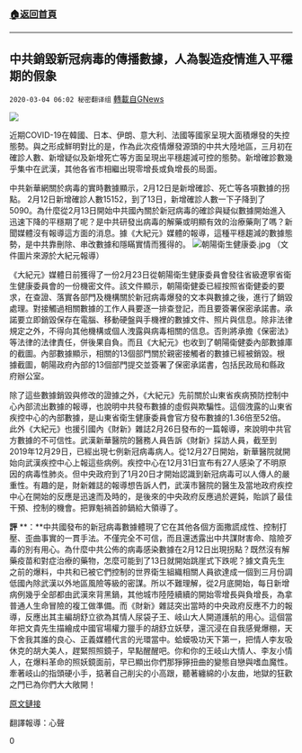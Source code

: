 ###  [:house:返回首頁](https://github.com/ourhimalayas/txt)
---

## 中共銷毀新冠病毒的傳播數據，人為製造疫情進入平穩期的假象
`2020-03-04 06:02 秘密翻译组` [轉載自GNews](https://gnews.org/zh-hant/130957/)

![](https://s3-ap-northeast-1.amazonaws.com/news.guo.offload.media/wp-content/uploads/2020/03/04055938/1-14.jpg)

近期COVID-19在韓國、日本、伊朗、意大利、法國等國家呈現大面積爆發的失控態勢。與之形成鮮明對比的是，作為此次疫情爆發源頭的中共大陸地區，三月初在確診人數、新增疑似及新增死亡等方面呈現出平穩趨減可控的態勢。新增確診數幾乎集中在武漢，其他各省市相繼出現零增長或負增長的局面。

中共新華網關於病毒的實時數據顯示，2月12日是新增確診、死亡等各項數據的拐點。 2月12日新增確診人數15152，到了13日，新增確診人數一下子降到了5090。為什麼從2月13日開始中共國內關於新冠病毒的確診與疑似數據開始進入迅速下降的平穩期了呢？是中共研發出病毒的解藥或明顯有效的治療藥劑了嗎？新聞媒體沒有報導這方面的消息。據《大紀元》媒體的報導，這種平穩趨減的數據態勢，是中共靠刪除、串改數據和隱瞞實情而獲得的。
![朝陽衛生健康委.jpg](https://s3-ap-northeast-1.amazonaws.com/news.guo.offload.media/wp-content/uploads/2020/03/04055753/3-4.png)
（文件圖片來源於大紀元報導）

《大紀元》媒體日前獲得了一份2月23日從朝陽衛生健康委員會發往省級遼寧省衛生健康委員會的一份機密文件。該文件顯示，朝陽衛健委已經按照省衛健委的要求，在查證、落實各部門及機構關於新冠病毒爆發的文本與數據之後，進行了銷毀處理。對接觸過相關數據的工作人員要逐一排查登記，而且要簽署保密承諾書。承諾要立即銷毀保存在電腦、移動硬盤與手機裡的數據文件、照片與信息。除非法律規定之外，不得向其他機構或個人洩露與病毒相關的信息。否則將承擔《保密法》等法律的法律責任，併後果自負。而且《大紀元》也收到了朝陽衛健委內部數據庫的截圖。內部數據顯示，相關的13個部門關於親密接觸者的數據已經被銷毀。根據截圖，朝陽政府內部的13個部門提交並簽署了保密承諾書，包括民政局和縣政府辦公室。

除了這些數據銷毀與修改的證據之外，《大紀元》先前關於山東省疾病預防控制中心內部流出數據的報導，也說明中共發布數據的虛假與欺騙性。這個洩露的山東省疾控中心的內部數據，是山東省衛生健康委員會官方發布數據的1.36倍至52倍。此外《大紀元》也援引國內《財新》雜誌2月26日發布的一篇報導，來說明中共官方數據的不可信性。武漢新華醫院的醫務人員告訴《財新》採訪人員，截至到2019年12月29日，已經出現七例新冠病毒病人。從12月27日開始，新華醫院就開始向武漢疾控中心上報這些病例。疾控中心在12月31日宣布有27人感染了不明原因的病毒性肺炎。但中央政府到了1月20日才開始認識到新冠病毒可以人傳人的嚴重性。有趣的是，財新雜誌的報導想告訴人們，武漢市醫院的醫生及當地政府疾控中心在開始的反應是迅速而及時的，是後來的中央政府反應過於遲鈍，貽誤了最佳干預、控制的機會。把罪魁禍首帥鍋給大領導了。

**評** **：**中共國發布的新冠病毒數據體現了它在其他各個方面撒謊成性、控制打壓、歪曲事實的一貫手法。不僅完全不可信，而且還透露出中共謀財害命、陰險歹毒的別有用心。為什麼中共公佈的病毒感染數據在2月12日出現拐點？既然沒有解藥疫苗和對症治療的藥物，怎麼可能到了13日就開始跳崖式下跌呢？據文貴先生之前的爆料，中共和已被它們控制的世界衛生組織相關人員欲達成一個到三月份調低國內除武漢以外地區風險等級的密謀。所以不難理解，從2月底開始，每日新增病例幾乎全部都由武漢來背黑鍋，其他城市陸陸續續的開始零增長與負增長，為拿普通人生命冒險的複工做準備。而《財新》雜誌突出當時的中央政府反應不力的報導，反應出其主編胡舒立欲為其情人尿袋子王、岐山大人開道護航的用心。這個當年把文貴先生描繪成中國官場權力獵手的胡舒立妖孽，還沉浸在自我感覺爆棚，天下舍我其誰的良心、正義媒體代言的光環當中。蛤蟆吸功天下第一，把情人李友吸休克的胡大美人，趕緊照照鏡子，早點醒醒吧。你和你的王岐山大情人、李友小情人，在爆料革命的照妖鏡面前，早已顯出你們那猙獰扭曲的變態自戀與嗜血魔性。牽著岐山的指頭硬小手，掂著自己削尖的小高跟，聽著纏綿的小友曲，地獄的狂歡之門已為你們大大敞開！

[原文鏈接](https://www.theepochtimes.com/chinese-authorities-require-government-offices-to-destroy-data-related-to-coronavirus-outbreak_3257797.html)

翻譯報導：心聲

0
